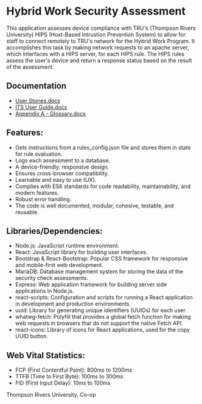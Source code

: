 # Hybrid Work Security Assessment

This application assesses device compliance with TRU's (Thompson Rivers University) HIPS (Host-Based Intrustion Prevention System) to allow for staff to connect remotely 
to TRU's network for the Hybrid Work Program. It accomplishes this task by making network requests to an apache server, which interfaces
with a HIPS server, for each HIPS rule. The HIPS rules assess the user's device and return a response status based on the result of the assessment. 
 
## Documentation
- [User Stories.docx](https://github.com/TrevorDrayton03/hybrid-work-security-assessment/files/12443731/User.Stories.docx)
- [ITS User Guide.docx](https://github.com/TrevorDrayton03/hybrid-work-security-assessment/files/12443732/ITS.User.Guide.docx)
- [Appendix A - Glossary.docx](https://github.com/TrevorDrayton03/hybrid-work-security-assessment/files/12443733/Appendix.A.-.Glossary.docx)

## Features:
- Gets instructions from a rules_config.json file and stores them in state for rule evaluation.
- Logs each assessment to a database.
- A device-friendly, responsive design.
- Ensures cross-browser compatibility.
- Learnable and easy to use (UX).
- Complies with ES6 standards for code readability, maintainability, and modern features.
- Robust error handling.
- The code is well documented, modular, cohesive, testable, and reusable. 

## Libraries/Dependencies:
- Node.js: JavaScript runtime environment.
- React: JavaScript library for building user interfaces.
- Bootstrap & React-Bootstrap: Popular CSS framework for responsive and mobile-first web development.
- MariaDB: Database management system for storing the data of the security check assessments.
- Express: Web application framework for building server side applications in Node.js.
- react-scripts: Configuration and scripts for running a React application in development and production environments.
- uuid: Library for generating unique identifiers (UUIDs) for each user.
- whatwg-fetch: Polyfill that provides a global fetch function for making web requests in browsers that do not support the native Fetch API.
- react-icons: Library of icons for React applications, used for the copy UUID button.
 
## Web Vital Statistics:
- FCP (First Contentful Paint): 800ms to 1200ms
- TTFB (Time to First Byte): 100ms to 300ms
- FID (First Input Delay): 10ms to 100ms



Thompson Rivers University, Co-op
